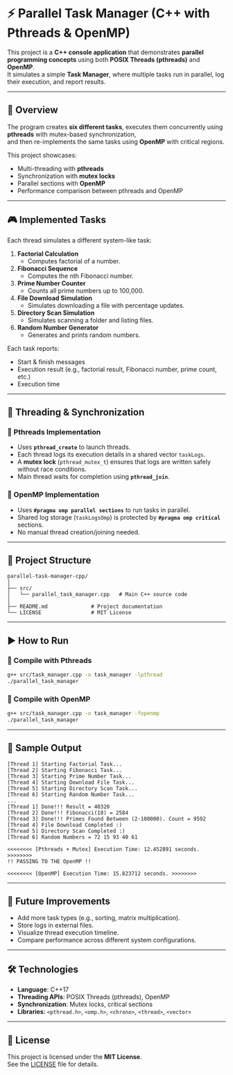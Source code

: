 # ⚡ Parallel Task Manager (C++ with Pthreads & OpenMP)

This project is a **C++ console application** that demonstrates **parallel programming concepts** using both **POSIX Threads (pthreads)** and **OpenMP**.  
It simulates a simple **Task Manager**, where multiple tasks run in parallel, log their execution, and report results.

---

## 📖 Overview

The program creates **six different tasks**, executes them concurrently using **pthreads** with mutex-based synchronization,  
and then re-implements the same tasks using **OpenMP** with critical regions.

This project showcases:

- Multi-threading with **pthreads**
- Synchronization with **mutex locks**
- Parallel sections with **OpenMP**
- Performance comparison between pthreads and OpenMP

---

## 🎮 Implemented Tasks

Each thread simulates a different system-like task:

1. **Factorial Calculation**
   - Computes factorial of a number.
2. **Fibonacci Sequence**
   - Computes the nth Fibonacci number.
3. **Prime Number Counter**
   - Counts all prime numbers up to 100,000.
4. **File Download Simulation**
   - Simulates downloading a file with percentage updates.
5. **Directory Scan Simulation**
   - Simulates scanning a folder and listing files.
6. **Random Number Generator**
   - Generates and prints random numbers.

Each task reports:

- Start & finish messages
- Execution result (e.g., factorial result, Fibonacci number, prime count, etc.)
- Execution time

---

## 🧵 Threading & Synchronization

### 🔹 Pthreads Implementation

- Uses **`pthread_create`** to launch threads.
- Each thread logs its execution details in a shared vector `taskLogs`.
- A **mutex lock** (`pthread_mutex_t`) ensures that logs are written safely without race conditions.
- Main thread waits for completion using **`pthread_join`**.

### 🔹 OpenMP Implementation

- Uses **`#pragma omp parallel sections`** to run tasks in parallel.
- Shared log storage (`taskLogsOmp`) is protected by **`#pragma omp critical`** sections.
- No manual thread creation/joining needed.

---

## 📂 Project Structure

```
parallel-task-manager-cpp/
│
├── src/
│   └── parallel_task_manager.cpp   # Main C++ source code
│
├── README.md              # Project documentation
└── LICENSE                # MIT License
```

---

## ▶️ How to Run

### 🔧 Compile with Pthreads

```bash
g++ src/task_manager.cpp -o task_manager -lpthread
./parallel_task_manager
```

### 🔧 Compile with OpenMP

```bash
g++ src/task_manager.cpp -o task_manager -fopenmp
./parallel_task_manager
```

---

## 📸 Sample Output

```
[Thread 1] Starting Factorial Task...
[Thread 2] Starting Fibonacci Task...
[Thread 3] Starting Prime Number Task...
[Thread 4] Starting Download File Task...
[Thread 5] Starting Directory Scan Task...
[Thread 6] Starting Random Number Task...
...
[Thread 1] Done!!! Result = 40320
[Thread 2] Done!!! Fibonacci(18) = 2584
[Thread 3] Done!!! Primes Found Between (2-100000). Count = 9592
[Thread 4] File Download Completed :)
[Thread 5] Directory Scan Completed :)
[Thread 6] Random Numbers = 72 15 93 40 61

<<<<<<<< [Pthreads + Mutex] Execution Time: 12.452891 seconds. >>>>>>>>
!! PASSING TO THE OpenMP !!

<<<<<<<< [OpenMP] Execution Time: 15.823712 seconds. >>>>>>>>
```

---

## 🚀 Future Improvements

- Add more task types (e.g., sorting, matrix multiplication).
- Store logs in external files.
- Visualize thread execution timeline.
- Compare performance across different system configurations.

---

## 🛠️ Technologies

- **Language**: C++17
- **Threading APIs**: POSIX Threads (pthreads), OpenMP
- **Synchronization**: Mutex locks, critical sections
- **Libraries**: `<pthread.h>`, `<omp.h>`, `<chrono>`, `<thread>`, `<vector>`

---

## 📜 License

This project is licensed under the **MIT License**.  
See the [LICENSE](./LICENSE) file for details.
